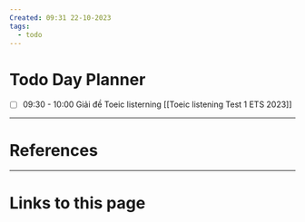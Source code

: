 ```yaml
---
Created: 09:31 22-10-2023
tags:
  - todo
---
```


# Todo Day Planner

- [ ] 09:30 - 10:00 Giải đề Toeic listerning [[Toeic listening Test 1 ETS 2023]]









--- 
# References



--- 
# Links to this page